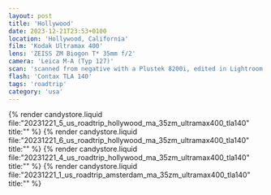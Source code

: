 ```yaml
---
layout: post
title: 'Hollywood'
date: 2023-12-21T23:53+0100
location: 'Hollywood, California'
film: 'Kodak Ultramax 400'
lens: 'ZEISS ZM Biogon T* 35mm f/2'
camera: 'Leica M-A (Typ 127)'
scan: 'scanned from negative with a Plustek 8200i, edited in Lightroom'
flash: 'Contax TLA 140'
tags: 'roadtrip'
category: 'usa'
---
```


{% render candystore.liquid file:"20231221_5_us_roadtrip_hollywood_ma_35zm_ultramax400_tla140" title:"" %}
{% render candystore.liquid file:"20231221_6_us_roadtrip_hollywood_ma_35zm_ultramax400_tla140" title:"" %}
{% render candystore.liquid file:"20231221_4_us_roadtrip_hollywood_ma_35zm_ultramax400_tla140" title:"" %}
{% render candystore.liquid file:"20231221_1_us_roadtrip_amsterdam_ma_35zm_ultramax400_tla140" title:"" %}